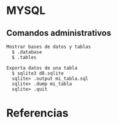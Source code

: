 
MYSQL
=====

## Comandos administrativos
```
Mostrar bases de datos y tablas
  $ .database
  $ .tables

Exporta datos de una tabla
  $ sqlite3 d8.sqlite
  sqlite> .output mi_tabla.sql
  sqlite> .dump mi_tabla
  sqlite> .quit

```

Referencias
===



